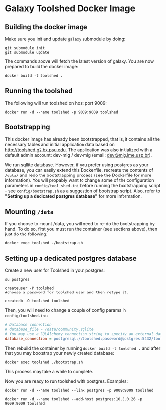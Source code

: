 # Galaxy Toolshed Docker Image

## Building the docker image
Make sure you init and update ``galaxy`` submodule by doing:
```shell
git submodule init
git submodule update
```

The commands above will fetch the latest version of galaxy. You are now prepared to build the docker image:

```shell
docker build -t toolshed .
```

## Running the toolshed
The following will run toolshed on host port 9009:
```shell
docker run -d --name toolshed -p 9009:9009 toolshed
```

## Bootstrapping
This docker image has already been bootstrapped, that is, it contains all the necessary tables and initial application data based on http://toolshed.g2.bx.psu.edu. The application was also initialized with a default admin account: dev-mig / dev-mig (email: dev@mig.ime.usp.br).

We run sqllite database. However, if you prefer using postgres as your database, you can easily extend this Dockerfile, recreate the contents of ``/data/`` and redo the bootstrapping process (see the Dockerfile for more information). You will propably want to change some of the configuration parameters in ``config/tool_shed.ini`` before running the bootstrapping script - see ``config/bootstrap.sh`` as a suggestion of bootstrap script. Also, refer to **"Setting up a dedicated postgres database"** for more information.

## Mounting ``/data``
If you choose to mount /data, you will need to re-do the bootstrapping by hand. To do so, first you must run the container (see sections above), then just do the following:
```shell
docker exec toolshed ./bootstrap.sh
```

## Setting up a dedicated postgres database
Create a new user for Toolshed in your postgres:
```shell
su postgres

createuser -P toolshed
#choose a password for toolshed user and then retype it.

createdb -O toolshed toolshed
```

Then, you will need to change a couple of config params in ``config/toolshed.ini``:

```ini
# Database connection
# database_file = /data/community.sqlite
# You may use a SQLAlchemy connection string to specify an external database instead
database_connection = postgresql://toolshed:password@postgres:5432/toolshed
```

Then rebuild the container by running ``docker build -t toolshed .`` and after that you may bootstrap your newly created database:

```shell
docker exec toolshed ./bootstrap.sh
```

This process may take a while to complete.

Now you are ready to run toolshed with postgres. Examples:

```shell
docker run -d --name toolshed --link postgres -p 9009:9009 toolshed
```

```shell
docker run -d --name toolshed --add-host postgres:10.8.0.26 -p 9009:9009 toolshed
```
